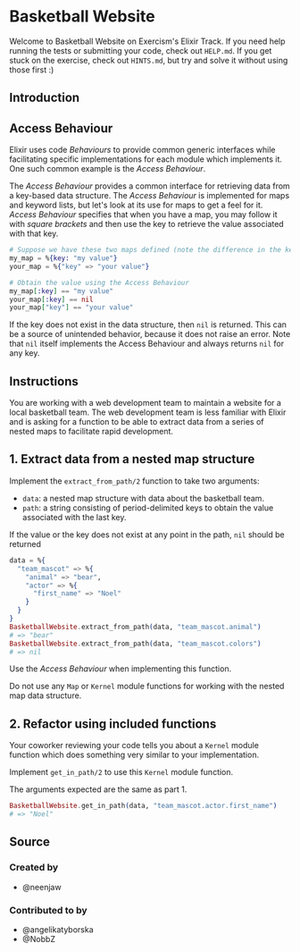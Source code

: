 # Basketball Website

Welcome to Basketball Website on Exercism's Elixir Track.
If you need help running the tests or submitting your code, check out `HELP.md`.
If you get stuck on the exercise, check out `HINTS.md`, but try and solve it without using those first :)

## Introduction

## Access Behaviour

Elixir uses code _Behaviours_ to provide common generic interfaces while facilitating specific implementations for each module which implements it. One such common example is the _Access Behaviour_.

The _Access Behaviour_ provides a common interface for retrieving data from a key-based data structure. The _Access Behaviour_ is implemented for maps and keyword lists, but let's look at its use for maps to get a feel for it. _Access Behaviour_ specifies that when you have a map, you may follow it with _square brackets_ and then use the key to retrieve the value associated with that key.

```elixir
# Suppose we have these two maps defined (note the difference in the key type)
my_map = %{key: "my value"}
your_map = %{"key" => "your value"}

# Obtain the value using the Access Behaviour
my_map[:key] == "my value"
your_map[:key] == nil
your_map["key"] == "your value"
```

If the key does not exist in the data structure, then `nil` is returned. This can be a source of unintended behavior, because it does not raise an error. Note that `nil` itself implements the Access Behaviour and always returns `nil` for any key.

## Instructions

You are working with a web development team to maintain a website for a local basketball team. The web development team is less familiar with Elixir and is asking for a function to be able to extract data from a series of nested maps to facilitate rapid development.

## 1. Extract data from a nested map structure

Implement the `extract_from_path/2` function to take two arguments:

- `data`: a nested map structure with data about the basketball team.
- `path`: a string consisting of period-delimited keys to obtain the value associated with the last key.

If the value or the key does not exist at any point in the path, `nil` should be returned

```elixir
data = %{
  "team_mascot" => %{
    "animal" => "bear",
    "actor" => %{
      "first_name" => "Noel"
    }
  }
}
BasketballWebsite.extract_from_path(data, "team_mascot.animal")
# => "bear"
BasketballWebsite.extract_from_path(data, "team_mascot.colors")
# => nil
```

Use the _Access Behaviour_ when implementing this function.

Do not use any `Map` or `Kernel` module functions for working with the nested map data structure.

## 2. Refactor using included functions

Your coworker reviewing your code tells you about a `Kernel` module function which does something very similar to your implementation.

Implement `get_in_path/2` to use this `Kernel` module function.

The arguments expected are the same as part 1.

```elixir
BasketballWebsite.get_in_path(data, "team_mascot.actor.first_name")
# => "Noel"
```

## Source

### Created by

- @neenjaw

### Contributed to by

- @angelikatyborska
- @NobbZ